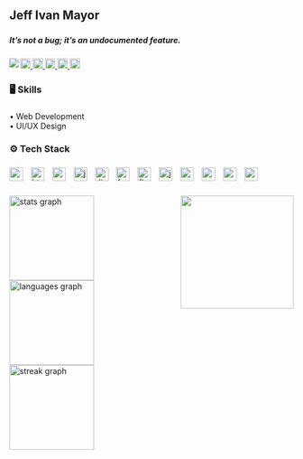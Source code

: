 <br clear="both">

<h2 align="left">Jeff Ivan Mayor</h2>

###

##### ***It’s not a bug; it’s an undocumented feature.***

<img align="left" src="https://visitor-badge.laobi.icu/badge?page_id=oneetnwt.oneetnwt&right_color=darkviolet&left_text=Profile%20Views"  />

###

<div align="left">
  <a href="https://www.facebook.com/jeffivanbiosanomayor" target="_blank">
    <img src="https://img.shields.io/static/v1?message=Facebook&logo=facebook&label=&color=1877F2&logoColor=white&labelColor=&style=flat" height="18" alt="facebook logo"  />
  </a>
  <a href="https://www.instagram.com/one.tnwt/" target="_blank">
    <img src="https://img.shields.io/static/v1?message=Instagram&logo=instagram&label=&color=E4405F&logoColor=white&labelColor=&style=flat" height="18" alt="instagram logo"  />
  </a>
  <a href="https://discord.com/users/882874724944859138" target="_blank">
    <img src="https://img.shields.io/static/v1?message=Discord&logo=discord&label=&color=7289DA&logoColor=white&labelColor=&style=flat" height="18" alt="discord logo"  />
  </a>
  <a href="https://x.com/one_tnwt" target="_blank">
    <img src="https://img.shields.io/static/v1?message=Twitter&logo=twitter&label=&color=1DA1F2&logoColor=white&labelColor=&style=flat" height="18" alt="twitter logo"  />
  </a>
  <a href="mailto:jeffivanbiosanomayor@gmail.com" target="_blank">
    <img src="https://img.shields.io/static/v1?message=Gmail&logo=gmail&label=&color=D14836&logoColor=white&labelColor=&style=flat" height="18" alt="gmail logo"  />
  </a>
</div>

###

<h3 align="left">🖥 Skills</h3>

###

<p align="left">• Web Development<br>• UI/UX Design</p>

###

<h3 align="left">⚙ Tech Stack</h3>

###

<div align="left">
  <img src="https://cdn.jsdelivr.net/gh/devicons/devicon/icons/c/c-original.svg" height="24" alt="c logo"  />
  <img width="6" />
  <img src="https://cdn.jsdelivr.net/gh/devicons/devicon/icons/html5/html5-original.svg" height="24" alt="html5 logo"  />
  <img width="6" />
  <img src="https://cdn.jsdelivr.net/gh/devicons/devicon/icons/css3/css3-original.svg" height="24" alt="css3 logo"  />
  <img width="6" />
  <img src="https://cdn.jsdelivr.net/gh/devicons/devicon/icons/javascript/javascript-original.svg" height="24" alt="javascript logo"  />
  <img width="6" />
  <img src="https://cdn.jsdelivr.net/gh/devicons/devicon/icons/django/django-plain.svg" height="24" alt="django logo"  />
  <img width="6" />
  <img src="https://cdn.jsdelivr.net/gh/devicons/devicon/icons/fastapi/fastapi-original.svg" height="24" alt="fastapi logo"  />
  <img width="6" />
  <img src="https://cdn.jsdelivr.net/gh/devicons/devicon/icons/flask/flask-original.svg" height="24" alt="flask logo"  />
  <img width="6" />
  <img src="https://cdn.jsdelivr.net/gh/devicons/devicon/icons/java/java-original.svg" height="24" alt="java logo"  />
  <img width="6" />
  <img src="https://cdn.jsdelivr.net/gh/devicons/devicon/icons/nodejs/nodejs-original.svg" height="24" alt="nodejs logo"  />
  <img width="6" />
  <img src="https://cdn.jsdelivr.net/gh/devicons/devicon/icons/python/python-original.svg" height="24" alt="python logo"  />
  <img width="6" />
  <img src="https://cdn.jsdelivr.net/gh/devicons/devicon/icons/mongodb/mongodb-original.svg" height="24" alt="mongodb logo"  />
  <img width="6" />
  <img src="https://cdn.jsdelivr.net/gh/devicons/devicon/icons/react/react-original.svg" height="24" alt="react logo"  />
</div>

###

<img align="right" height="200" src="https://media.giphy.com/media/lJNoBCvQYp7nq/giphy.gif?cid=790b7611untrzxbckwnf5rc32pbfqf0xxuaswnq041bp2ctz&ep=v1_gifs_search&rid=giphy.gif&ct=g"  />

###

<div align="left">
  <img src="https://github-readme-stats.vercel.app/api?username=oneetnwt&hide_title=false&hide_rank=false&show_icons=true&include_all_commits=true&count_private=true&disable_animations=false&theme=github_dark&locale=en&hide_border=false&order=1" height="150" alt="stats graph"  />
  <img src="https://github-readme-stats.vercel.app/api/top-langs?username=oneetnwt&locale=en&hide_title=false&layout=compact&card_width=320&langs_count=5&theme=github_dark&hide_border=false&order=2" height="150" alt="languages graph"  />
  <img src="https://streak-stats.demolab.com?user=oneetnwt&locale=en&mode=daily&theme=github_dark&hide_border=false&border_radius=5&order=3" height="150" alt="streak graph"  />
</div>

###

